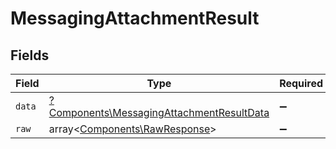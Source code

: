 # MessagingAttachmentResult


## Fields

| Field                                                                                                 | Type                                                                                                  | Required                                                                                              | Description                                                                                           |
| ----------------------------------------------------------------------------------------------------- | ----------------------------------------------------------------------------------------------------- | ----------------------------------------------------------------------------------------------------- | ----------------------------------------------------------------------------------------------------- |
| `data`                                                                                                | [?Components\MessagingAttachmentResultData](../../Models/Components/MessagingAttachmentResultData.md) | :heavy_minus_sign:                                                                                    | N/A                                                                                                   |
| `raw`                                                                                                 | array<[Components\RawResponse](../../Models/Components/RawResponse.md)>                               | :heavy_minus_sign:                                                                                    | N/A                                                                                                   |